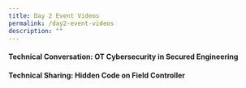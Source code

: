 ```yaml
---
title: Day 2 Event Videos
permalink: /day2-event-videos
description: ""
---
```

#### Technical Conversation: OT Cybersecurity in Secured Engineering

#### Technical Sharing: Hidden Code on Field Controller